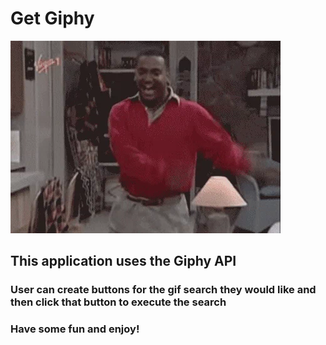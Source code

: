 # Get Giphy

![Carlton](/assets/carlton.webp)

## This application uses the Giphy API
### User can create buttons for the gif search they would like and then click that button to execute the search
### Have some fun and enjoy!